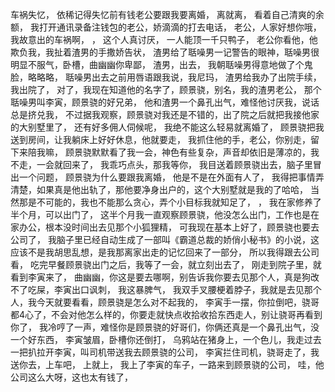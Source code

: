 车祸失忆，
依稀记得失忆前有钱老公要跟我要离婚，
离就离，
看着自己清爽的余额，
我打开通讯录备注钱包的老公，娇滴滴的打去电话，
老公，人家好想你哦，
我故意出的车祸啊，
，
这个人真讨厌，
一人能顶一千只鸭子，
老公你看他，他欺负我，我扯着渣男的手撒娇告状，
渣男给了聒噪男一记警告的眼神，聒噪男很明显不服气，卧槽，曲幽幽你卑鄙，
渣男，出去，
我朝聒噪男得意地做了个鬼脸，略略略，
聒噪男出去之前用唇语跟我说，我尼玛，
渣男给我办了出院手续，我出院了，
对了，我现在知道他的名字了，顾景骁，别名，我的渣男老公，
那个聒噪男叫李寅，顾景骁的好兄弟，
他和渣男一个鼻孔出气，难怪他讨厌我，说话总是挤兑我，
不过据我观察，顾景骁对我还是不错的，出了院之后就把我接他家的大别墅里了，
还有好多佣人伺候呢，
我绝不能这么轻易就离婚了，
顾景骁把我送到房间，让我躺床上好好休息，他就要走，
我抓住他的手，老公，你别走，留下来陪我嘛，
顾景骁默默看了我一会，神色有些复杂，声音却依旧是薄凉的，我不走，一会就回来了，
我乖巧点头，那我等你，
我目送着顾景骁出去，脑子里冒出一个问题，
顾景骁为什么要跟我离婚，
他是不是在外面有人了，
我得把事情弄清楚，如果真是他出轨了，那他要净身出户的，这个大别墅就是我的了哈哈，
当然那是不可能的，我也不能那么贪心，弄个小目标我就知足了，
，
我在家修养了半个月，可以出门了，
这半个月我一直观察顾景骁，他没怎么出门，工作也是在家办公，根本没时间出去见那个小狐狸精，
可我现在基本上好了，顾景骁也要去公司了，
我脑子里已经自动生成了一部叫《霸道总裁的娇俏小秘书》的小说，这应该不是我胡思乱想，是我那离家出走的记忆回来了一部分，
所以我得跟去公司看，
吃完早餐顾景骁出门之后，我等了一会，就立刻出去了，
刚走到院子里，就看到李寅来了，
曲幽幽，你这是要去哪啊，别告诉我你要去见那个人，真是狗改不了吃屎，李寅出口讽刺，
我这暴脾气，
我双手叉腰梗着脖子，我就是去见那个人，我今天就要看看，顾景骁是怎么对不起我的，
李寅手一摆，你拉倒吧，骁哥都4心了，不会对他怎么样的，你要走就快点收拾收拾东西走人，别让骁哥再看到你了，
我冷哼了一声，难怪你是顾景骁的好哥们，你俩还真是一个鼻孔出气，没一个好东西，
李寅皱眉，卧槽你还倒打，
乌鸦站在猪身上，一个色儿，我走过去一把扒拉开李寅，叫司机带送我去顾景骁的公司，
李寅拦住司机，骁哥走了，我送你去，上车吧，
上就上，
我上了李寅的车子，一路来到顾景骁的公司，
哇，他公司这么大呀，这也太有钱了，